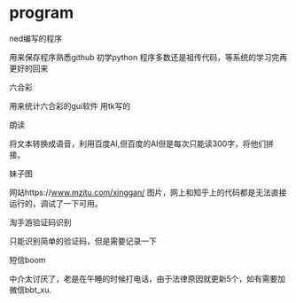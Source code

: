 # program
ned编写的程序

用来保存程序熟悉github
初学python 程序多数还是祖传代码，等系统的学习完再更好的回来

六合彩

用来统计六合彩的gui软件 用tk写的

朗读

将文本转换成语音，利用百度AI,但百度的AI但是每次只能读300字，将他们拼接。

妹子图

网站https://www.mzitu.com/xinggan/ 图片，网上和知乎上的代码都是无法直接运行的，调试了一下可用。

淘手游验证码识别

只能识别简单的验证码，但是需要记录一下

短信boom

中介太讨厌了，老是在午睡的时候打电话，由于法律原因就更新5个，如有需要加微信bbt_xu.
